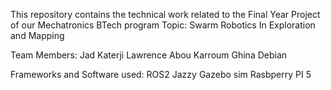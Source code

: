 This repository contains the technical work related to the Final Year Project of our Mechatronics BTech program
Topic: Swarm Robotics In Exploration and Mapping

Team Members:
Jad Katerji
Lawrence Abou Karroum
Ghina Debian

Frameworks and Software used: 
ROS2 Jazzy
Gazebo sim
Rasbperry PI 5

